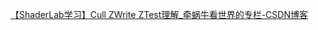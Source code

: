 [【ShaderLab学习】Cull ZWrite ZTest理解_牵蜗牛看世界的专栏-CSDN博客](https://blog.csdn.net/liyaxin2010/article/details/83382940)